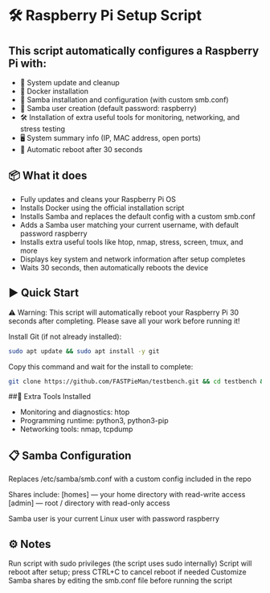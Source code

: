 # 🛠 Raspberry Pi Setup Script


## This script automatically configures a Raspberry Pi with:
- 🔄 System update and cleanup
- 🐳 Docker installation
- 📁 Samba installation and configuration (with custom smb.conf)
- 👤 Samba user creation (default password: raspberry)
- 🛠 Installation of extra useful tools for monitoring, networking, and stress testing
- 🖥 System summary info (IP, MAC address, open ports)
- 🔁 Automatic reboot after 30 seconds


## 📦 What it does
- Fully updates and cleans your Raspberry Pi OS
- Installs Docker using the official installation script
- Installs Samba and replaces the default config with a custom smb.conf
- Adds a Samba user matching your current username, with default password raspberry
- Installs extra useful tools like htop, nmap, stress, screen, tmux, and more
- Displays key system and network information after setup completes
- Waits 30 seconds, then automatically reboots the device

## ▶️ Quick Start
⚠️ Warning: This script will automatically reboot your Raspberry Pi 30 seconds after completing. Please save all your work before running it!

Install Git (if not already installed):
```bash
sudo apt update && sudo apt install -y git
```

Copy this command and wait for the install to complete:
```bash
git clone https://github.com/FASTPieMan/testbench.git && cd testbench && chmod +x setup-pi.sh && ./setup-pi.sh
```

##🔧 Extra Tools Installed
- Monitoring and diagnostics: htop
- Programming runtime: python3, python3-pip
- Networking tools: nmap, tcpdump


## 📋 Samba Configuration
Replaces /etc/samba/smb.conf with a custom config included in the repo

Shares include:
[homes] — your home directory with read-write access
[admin] — root / directory with read-only access

Samba user is your current Linux user with password raspberry

## ⚙️ Notes
Run script with sudo privileges (the script uses sudo internally)
Script will reboot after setup; press CTRL+C to cancel reboot if needed
Customize Samba shares by editing the smb.conf file before running the script
